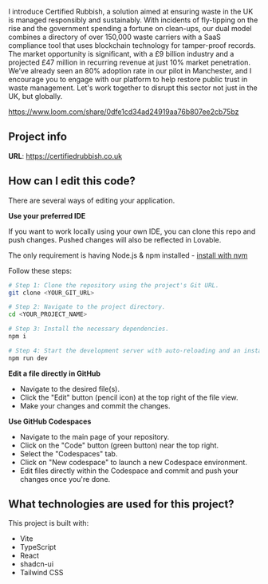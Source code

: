 I introduce Certified Rubbish, a solution aimed at ensuring waste in the UK is managed responsibly and sustainably. With incidents of fly-tipping on the rise and the government spending a fortune on clean-ups, our dual model combines a directory of over 150,000 waste carriers with a SaaS compliance tool that uses blockchain technology for tamper-proof records. The market opportunity is significant, with a £9 billion industry and a projected £47 million in recurring revenue at just 10% market penetration. We’ve already seen an 80% adoption rate in our pilot in Manchester, and I encourage you to engage with our platform to help restore public trust in waste management. Let's work together to disrupt this sector not just in the UK, but globally.

https://www.loom.com/share/0dfe1cd34ad24919aa76b807ee2cb75bz


## Project info

**URL**: https://certifiedrubbish.co.uk

## How can I edit this code?

There are several ways of editing your application.


**Use your preferred IDE**

If you want to work locally using your own IDE, you can clone this repo and push changes. Pushed changes will also be reflected in Lovable.

The only requirement is having Node.js & npm installed - [install with nvm](https://github.com/nvm-sh/nvm#installing-and-updating)

Follow these steps:

```sh
# Step 1: Clone the repository using the project's Git URL.
git clone <YOUR_GIT_URL>

# Step 2: Navigate to the project directory.
cd <YOUR_PROJECT_NAME>

# Step 3: Install the necessary dependencies.
npm i

# Step 4: Start the development server with auto-reloading and an instant preview.
npm run dev
```

**Edit a file directly in GitHub**

- Navigate to the desired file(s).
- Click the "Edit" button (pencil icon) at the top right of the file view.
- Make your changes and commit the changes.

**Use GitHub Codespaces**

- Navigate to the main page of your repository.
- Click on the "Code" button (green button) near the top right.
- Select the "Codespaces" tab.
- Click on "New codespace" to launch a new Codespace environment.
- Edit files directly within the Codespace and commit and push your changes once you're done.

## What technologies are used for this project?

This project is built with:

- Vite
- TypeScript
- React
- shadcn-ui
- Tailwind CSS

